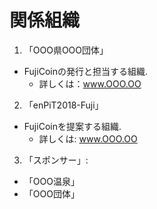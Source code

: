 # 関係組織

1. 「OOO県OOO団体」  
  * FujiCoinの発行と担当する組織.
    * 詳しくは：www.OOO.OO
2. 「enPiT2018-Fuji」  
  * FujiCoinを提案する組織.
    * 詳しくは: www.OOO.OO
3. 「スポンサー」:  
  * 「OOO温泉」
  * 「OOO団体」 
